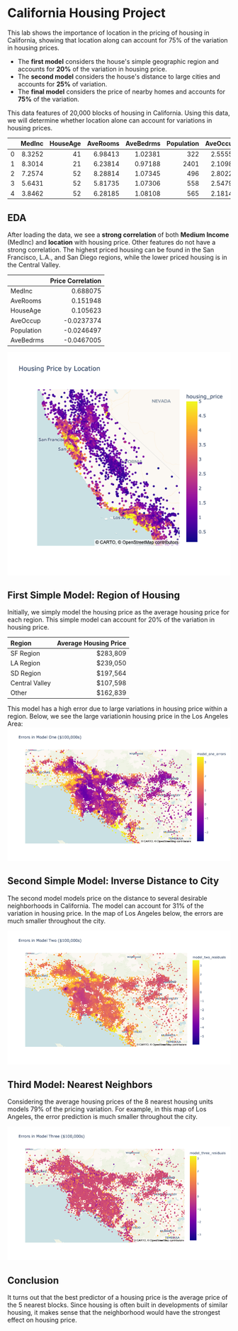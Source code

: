 # California Housing Project

This lab shows the importance of location in the pricing of housing in California, showing that location along can account for 75% of the variation in housing prices. 
- The **first model** considers the house's simple geographic region and accounts for **20%** of the variation in housing price.
- The **second model** considers the house's distance to large cities and accounts for **25%** of variation.
- The **final model** considers the price of nearby homes and accounts for **75%** of the variation.

This data features of 20,000 blocks of housing in California.  Using this data, we will determine whether location alone can account for variations in housing prices.

|    |   MedInc |   HouseAge |   AveRooms |   AveBedrms |   Population |   AveOccup |   Latitude |   Longitude |   housing_price |
|---:|---------:|-----------:|-----------:|------------:|-------------:|-----------:|-----------:|------------:|----------------:|
|  0 |   8.3252 |         41 |    6.98413 |     1.02381 |          322 |    2.55556 |      37.88 |     -122.23 |           4.526 |
|  1 |   8.3014 |         21 |    6.23814 |     0.97188 |         2401 |    2.10984 |      37.86 |     -122.22 |           3.585 |
|  2 |   7.2574 |         52 |    8.28814 |     1.07345 |          496 |    2.80226 |      37.85 |     -122.24 |           3.521 |
|  3 |   5.6431 |         52 |    5.81735 |     1.07306 |          558 |    2.54795 |      37.85 |     -122.25 |           3.413 |
|  4 |   3.8462 |         52 |    6.28185 |     1.08108 |          565 |    2.18147 |      37.85 |     -122.25 |           3.422 |

## EDA
 After loading the data, we see a **strong correlation** of both **Medium Income** (MedInc) and **location** with housing price.  Other features do not have a strong correlation.  The highest priced housing can be found in the San Francisco, L.A., and San Diego regions, while the lower priced housing is in the Central Valley.


|            |   Price Correlation |
|:-----------|--------------------:| 
| MedInc     |           0.688075  |
| AveRooms   |           0.151948  |
| HouseAge   |           0.105623  |
| AveOccup   |          -0.0237374 |
| Population |          -0.0246497 |
| AveBedrms  |          -0.0467005 |

<img src="img/map1.png"> 

## First Simple Model: Region of Housing
Initially, we simply model the housing price as the average housing price for each region.  This simple model can account for 20% of the variation in housing price.

| Region         |        Average Housing Price |
|:---------------|-----------------------------:|
| SF Region      |                     $283,809 |
| LA Region      |                     $239,050 |
| SD Region      |                     $197,564 |
| Central Valley |                     $107,598 |
| Other          |                     $162,839 |

This model has a high error due to large variations in housing price within a region.  Below, we see the large variationin housing price in the Los Angeles Area: 
<img src="img/map_model_one_error.png">

## Second Simple Model: Inverse Distance to City
The second model models price on the distance to several desirable neighborhoods in California.  The model can account for 31% of the variation in housing price.  In the map of Los Angeles below, the errors are much smaller throughout the city.

<img src="img/map_model_two_error.png">

## Third Model: Nearest Neighbors
Considering the average housing prices of the 8 nearest housing units models 79% of the pricing variation.  For example, in this map of Los Angeles, the error prediction is much smaller throughout the city.

<img src="img/map_model_three_error.png">

## Conclusion
It turns out that the best predictor of a housing price is the average price of the 5 nearest blocks.  Since housing is often built in developments of similar housing, it makes sense that the neighborhood would have the strongest effect on housing price.